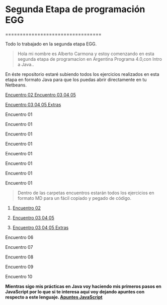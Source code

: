 # Segunda Etapa de programación EGG
 =================================

Todo lo trabajado en la segunda etapa EGG.
>Hola mi nombre es Alberto Carmona y estoy comenzando en esta segunda etapa de programacíon en Argentina Programa 4.0,con Intro a Java..

En éste repositorio estaré subiendo todos los ejercicios realizados en esta etapa en formato Java para que los puedas abrir directamente en tu Netbeans.

<a href="https://github.com/btocarmona2021/SegundaEtapaEGG/tree/master/SegundaEtapa/src/Encuentro_02_03" target="_blank">Encuentro 02
</a>
<a href="https://github.com/btocarmona2021/SegundaEtapaEGG/tree/master/SegundaEtapa/src/Encuentro_04_05_06" target="_blank">Encuentro 03 04 05</a>

<a href="https://github.com/btocarmona2021/SegundaEtapaEGG/tree/master/SegundaEtapa/src/Encuentro_04_05_06_Extras" target="_blank">Encuentro 03 04 05 Extras</a>

Encuentro 01

Encuentro 01

Encuentro 01

Encuentro 01

Encuentro 01

Encuentro 01

Encuentro 01

Encuentro 01



>Dentro de las carpetas encuentros estarán todos los ejercicios en formato MD para un fácil copiado y pegado de código.

1. <a href="https://github.com/btocarmona2021/SegundaEtapaEGG/tree/master/Encuentro%2002" target="_blank">Encuentro 02</a> 

1. <a href="https://github.com/btocarmona2021/SegundaEtapaEGG/tree/master/Encuentro%2003%2004%2005" target="_blank">Encuentro 03 04 05</a>


1. <a href="https://github.com/btocarmona2021/SegundaEtapaEGG/tree/master/Encuentro%2003%2004%2005%20Extras" target="_blank">Encuentro 03 04 05 Extras</a> 

Encuentro 06

Encuentro 07

Encuentro 08

Encuentro 09

Encuentro 10

**Mientras sigo mis prácticas en Java voy haciendo mis primeros pasos en JavaScript por lo que si te interesa aquí voy dejando apuntes con respecto a este lenguaje. <a href="https://github.com/btocarmona2021/SegundaEtapaEGG/tree/master/Primeros%20pasos%20en%20JavaScript" target="_blank">Apuntes JavaScript</a>**